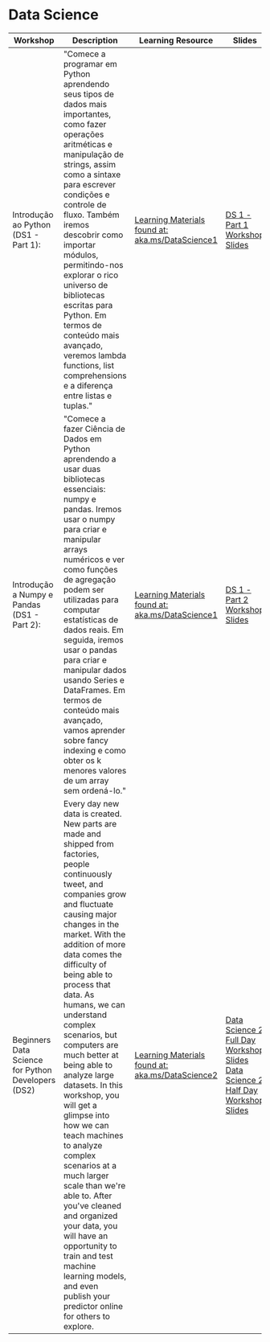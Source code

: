 # Data Science

| Workshop | Description | Learning Resource | Slides |
| -------- | ----------- | ----------------- | ------ |
| Introdução ao Python (DS1 - Part 1):  | "Comece a programar em Python aprendendo seus tipos de dados mais importantes, como fazer operações aritméticas e manipulação de strings, assim como a sintaxe para escrever condições e controle de fluxo. Também iremos descobrir como importar módulos, permitindo-nos explorar o rico universo de bibliotecas escritas para Python. Em termos de conteúdo mais avançado, veremos lambda functions, list comprehensions e a diferença entre listas e tuplas." | [Learning Materials found at: aka.ms/DataScience1](https://aka.ms/DataScience1) | [DS 1 - Part 1 Workshop Slides](Data_Science_1_part_1_Slides.pptx) |
| Introdução a Numpy e Pandas (DS1 - Part 2):  | "Comece a fazer Ciência de Dados em Python aprendendo a usar duas bibliotecas essenciais: numpy e pandas. Iremos usar o numpy para criar e manipular arrays numéricos e ver como funções de agregação podem ser utilizadas para computar estatísticas de dados reais. Em seguida, iremos usar o pandas para criar e manipular dados usando Series e DataFrames. Em termos de conteúdo mais avançado, vamos aprender sobre fancy indexing e como obter os k menores valores de um array sem ordená-lo." | [Learning Materials found at: aka.ms/DataScience1](https://aka.ms/DataScience1) | [DS 1 - Part 2 Workshop Slides](Data_Science_1_part_2_Slides.pptx) |
| Beginners Data Science for Python Developers (DS2) | Every day new data is created. New parts are made and shipped from factories, people continuously tweet, and companies grow and fluctuate causing major changes in the market. With the addition of more data comes the difficulty of being able to process that data. As humans, we can understand complex scenarios, but computers are much better at being able to analyze large datasets. In this workshop, you will get a glimpse into how we can teach machines to analyze complex scenarios at a much larger scale than we're able to. After you've cleaned and organized your data, you will have an opportunity to train and test machine learning models, and even publish your predictor online for others to explore. | [Learning Materials found at: aka.ms/DataScience2](https://aka.ms/DataScience2) | [Data Science 2 Full Day Workshop Slides](https://reactorworkshops.blob.core.windows.net/workshopslides/Data_Science_2_Slides.pptx) [Data Science 2 Half Day Workshop Slides](https://reactorworkshops.blob.core.windows.net/workshopslides/Data_Science_2_Slides_3_Hour.pptx) |
